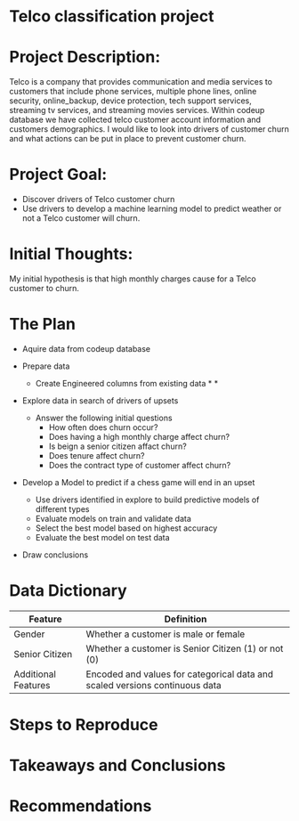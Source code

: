 # Telco classification project

# Project Description:
Telco is a company that provides communication and media services to customers that include phone services, multiple phone lines, online security, online_backup, device protection, tech support services, streaming tv services, and streaming movies services. Within codeup database we have collected telco customer account information and customers demographics. I would like to look into drivers of customer churn and what actions can be put in place to prevent customer churn.

# Project Goal:
* Discover drivers of Telco customer churn
* Use drivers to develop a machine learning model to predict weather or not a Telco customer will churn.

# Initial Thoughts:
My initial hypothesis is that high monthly charges cause for a Telco customer to churn.

# The Plan
* Aquire data from codeup database

* Prepare data

  * Create Engineered columns from existing data
    *
    *

* Explore data in search of drivers of upsets

  * Answer the following initial questions
    * How often does churn occur?
    * Does having a high monthly charge affect churn?
    * Is beign a senior citizen affact churn?
    * Does tenure affect churn?
    * Does the contract type of customer affect churn?
   
  
    
* Develop a Model to predict if a chess game will end in an upset

    * Use drivers identified in explore to build predictive models of different types
    * Evaluate models on train and validate data
    * Select the best model based on highest accuracy
    * Evaluate the best model on test data
    
* Draw conclusions



# Data Dictionary

| Feature | Definition |
| --- | --- |
| Gender | Whether a customer is male or female |
| Senior Citizen | Whether a customer is Senior Citizen (1) or not (0)|
| Additional Features | Encoded and values for categorical data and scaled versions continuous data|



# Steps to Reproduce

# Takeaways and Conclusions

# Recommendations
